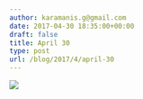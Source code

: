 ```yaml
---
author: karamanis.g@gmail.com
date: 2017-04-30 18:35:00+00:00
draft: false
title: April 30
type: post
url: /blog/2017/4/april-30
---
```


![](https://images.squarespace-cdn.com/content/v1/4f3f61bae4b063b909445965/1493572113603-EWOOW2YIIVIFVDVNBBQJ/ke17ZwdGBToddI8pDm48kJUlZr2Ql5GtSKWrQpjur5t7gQa3H78H3Y0txjaiv_0fDoOvxcdMmMKkDsyUqMSsMWxHk725yiiHCCLfrh8O1z5QPOohDIaIeljMHgDF5CVlOqpeNLcJ80NK65_fV7S1UfNdxJhjhuaNor070w_QAc94zjGLGXCa1tSmDVMXf8RUVhMJRmnnhuU1v2M8fLFyJw/image-asset.jpeg?format=original)

